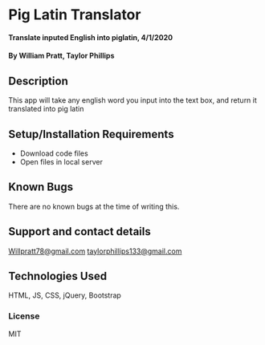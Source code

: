 # Pig Latin Translator

#### Translate inputed English into piglatin, 4/1/2020

#### By William Pratt, Taylor Phillips

## Description

This app will take any english word you input into the text box, and return it translated into pig latin

## Setup/Installation Requirements

* Download code files
* Open files in local server

## Known Bugs

There are no known bugs at the time of writing this.

## Support and contact details

Willpratt78@gmail.com
taylorphillips133@gmail.com
## Technologies Used

HTML, JS, CSS, jQuery, Bootstrap
### License

MIT
